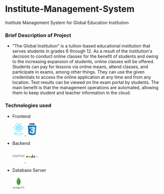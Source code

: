 # Institute-Management-System
Institute Management System for Global Education Institution

### Brief Description of Project
* "The Global Institution" is a tuition-based educational institution that serves students in grades 6 through 12. As a result of the institution's decision to conduct online classes for the benefit of students and owing to the increasing expansion of students, online classes will be offered. Students can pay for lessons via online means, attend classes, and participate in exams, among other things. They can use the given credentials to access the online application at any time and from any location. Test results can be viewed on the exam portal by students. The main benefit is that the management operations are automated, allowing them to keep student and teacher information in the cloud.
### Technologies used
* Frontend <p align="left"> <a href="https://reactjs.org/" target="_blank"> <img src="https://raw.githubusercontent.com/devicons/devicon/master/icons/react/react-original-wordmark.svg" alt="react" width="40" height="40"/> </a>
<a href="https://www.w3schools.com/css/" target="_blank"> <img src="https://raw.githubusercontent.com/devicons/devicon/master/icons/css3/css3-original-wordmark.svg" alt="css3" width="40" height="40"/> </a> </p>

* Backend <p align="left"> <a href="https://expressjs.com" target="_blank"> <img src="https://raw.githubusercontent.com/devicons/devicon/master/icons/express/express-original-wordmark.svg" alt="express" width="40" height="40"/> </a> <a href="https://nodejs.org" target="_blank"> <img src="https://raw.githubusercontent.com/devicons/devicon/master/icons/nodejs/nodejs-original-wordmark.svg" alt="nodejs" width="40" height="40"/> </a> </p>

* Database Server <p align="left"> <a href="https://www.mongodb.com/" target="_blank"> <img src="https://raw.githubusercontent.com/devicons/devicon/master/icons/mongodb/mongodb-original-wordmark.svg" alt="mongodb" width="40" height="40"/> </a> </p>
